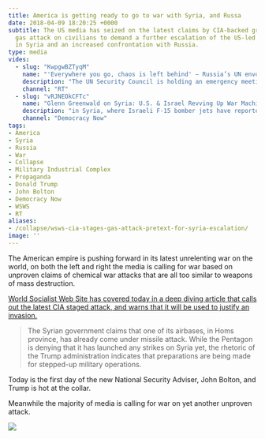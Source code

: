 ```yaml
---
title: America is getting ready to go to war with Syria, and Russa
date: 2018-04-09 18:20:25 +0000
subtitle: The US media has seized on the latest claims by CIA-backed groups of a poison
  gas attack on civilians to demand a further escalation of the US-led war for regime-change
  in Syria and an increased confrontation with Russia.
type: media
vides:
  - slug: "KwpgwBZTyqM"
    name: "'Everywhere you go, chaos is left behind' – Russia’s UN envoy to US over 'chem attack' in Syria"
    description: "The UN Security Council is holding an emergency meeting on security in the Middle East, in the wake of reports of an alleged chemical attack in the Syrian city of Douma."
    channel: "RT"
  - slug: "vRJNEOkCFTc"
    name: "Glenn Greenwald on Syria: U.S. & Israel Revving Up War Machine Won’t Help Suffering Syrian Civilians"
    description: "in Syria, where Israeli F-15 bomber jets have reportedly bombed a Syrian air base used by Iranian forces. There are reports that 14 people died in the strikes, including Iranian nationals."
    channel: "Democracy Now"
tags:
- America
- Syria
- Russia
- War
- Collapse
- Military Industrial Complex
- Propaganda
- Donald Trump
- John Bolton
- Democracy Now
- WSWS
- RT
aliases:
- /collapse/wsws-cia-stages-gas-attack-pretext-for-syria-escalation/
image: ''
---
```


The American empire is pushing forward in its latest unrelenting war on the world, on both the left and right the media is calling for war based on unproven claims of chemical war attacks that are all too similar to weapons of mass destruction.

[World Socialist Web Site has covered today in a deep diving article that calls out the latest CIA staged attack, and warns that it will be used to justify an invasion.](http://www.wsws.org/en/articles/2018/04/09/pers-a09.html "CIA stages gas attack pretext for Syria escalation")

> The Syrian government claims that one of its airbases, in Homs province, has already come under missile attack. While the Pentagon is denying that it has launched any strikes on Syria yet, the rhetoric of the Trump administration indicates that preparations are being made for stepped-up military operations.

Today is the first day of the new National Security Adviser, John Bolton, and Trump is hot at the collar.

Meanwhile the majority of media is calling for war on yet another unproven attack.

![](/uploads/2018/04/10/2018-04-09-war-on-syria.jpg)
